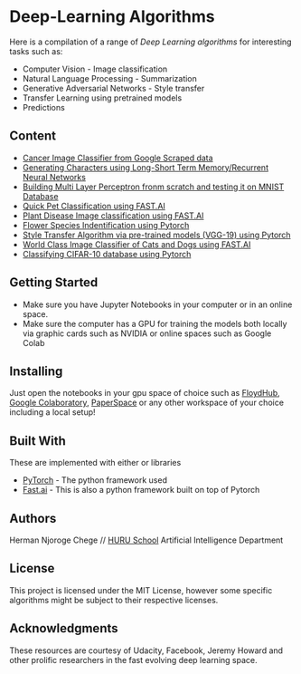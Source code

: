 # Deep-Learning Algorithms

Here is a compilation of a range of *Deep Learning algorithms* for interesting tasks such as: 

- Computer Vision - Image classification
- Natural Language Processing - Summarization
- Generative Adversarial Networks - Style transfer 
- Transfer Learning using pretrained models
- Predictions

## Content

- [Cancer Image Classifier from Google Scraped data](https://github.com/KenyanGeek/Deep-Learning/blob/master/Cancer_Image_Classifier_Using_Fastai_%26_Google_Data.ipynb)
- [Generating Characters using Long-Short Term Memory/Recurrent Neural Networks ](https://github.com/KenyanGeek/Deep-Learning/blob/master/Copy_of_Character_Level_RNN_Exercise.ipynb)
- [Building Multi Layer Perceptron fronm scratch and testing it on MNIST Database ](https://github.com/KenyanGeek/Deep-Learning/blob/master/Multi_Layer_Perceptron_Code_From_Scratch.ipynb)
- [Quick Pet Classification using FAST.AI](https://github.com/KenyanGeek/Deep-Learning/blob/master/Pet_Classifier.ipynb)
- [Plant Disease Image classification using FAST.AI](https://github.com/KenyanGeek/Deep-Learning/blob/master/Plant_Disease_Image_Classifier_with_Fast_ai.ipynb)
- [Flower Species Indentification using Pytorch](https://github.com/KenyanGeek/Deep-Learning/blob/master/Pytorch_Final_Implementation_.ipynb)
- [Style Transfer Algorithm via pre-trained models (VGG-19) using Pytorch ](https://github.com/KenyanGeek/Deep-Learning/blob/master/Style_Transfer_Solution.ipynb)
- [World Class Image Classifier of Cats and Dogs using FAST.AI ](https://github.com/KenyanGeek/Deep-Learning/blob/master/World_Class_Image_Classifier_with_Fast_ai.ipynb)
- [Classifying CIFAR-10 database using Pytorch ](https://github.com/KenyanGeek/Deep-Learning/blob/master/cifar10_cnn_exercise.ipynb)



## Getting Started

 - Make sure you have Jupyter Notebooks in your computer or in an online space.
 - Make sure the computer has a GPU for training the models both locally via graphic cards such as NVIDIA or online spaces such as  Google Colab

## Installing

Just open the notebooks in your gpu space of choice such as [FloydHub](https://www.floydhub.com/), [Google Colaboratory](https://colab.research.google.com/notebooks/welcome.ipynb#recent=true), [PaperSpace](https://www.paperspace.com/) or any other workspace of your choice including a local setup!



## Built With
These are implemented with either  or  libraries
* [PyTorch](https://pytorch.org/) - The python framework used
* [Fast.ai](https://www.fast.ai/) - This is also a python framework built on top of Pytorch

## Authors

Herman Njoroge Chege // [HURU School](https://www.huruschool.org/) Artificial Intelligence Department

## License

This project is licensed under the MIT License, however some specific algorithms might be subject to their respective licenses.

## Acknowledgments

These resources are courtesy of Udacity, Facebook, Jeremy Howard and other prolific researchers in the fast evolving deep learning space.
